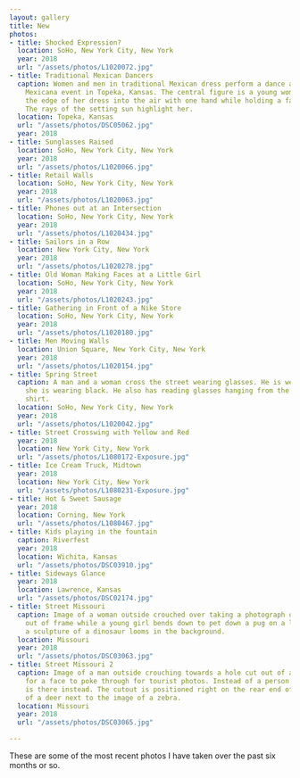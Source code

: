 ```yaml
---
layout: gallery
title: New
photos:
- title: Shocked Expression?
  location: SoHo, New York City, New York
  year: 2018
  url: "/assets/photos/L1020072.jpg"
- title: Traditional Mexican Dancers
  caption: Women and men in traditional Mexican dress perform a dance at the Fiesta
    Mexicana event in Topeka, Kansas. The central figure is a young woman raising
    the edge of her dress into the air with one hand while holding a fan in the other.
    The rays of the setting sun highlight her.
  location: Topeka, Kansas
  url: "/assets/photos/DSC05062.jpg"
  year: 2018
- title: Sunglasses Raised
  location: SoHo, New York City, New York
  year: 2018
  url: "/assets/photos/L1020066.jpg"
- title: Retail Walls
  location: SoHo, New York City, New York
  year: 2018
  url: "/assets/photos/L1020063.jpg"
- title: Phones out at an Intersection
  location: SoHo, New York City, New York
  year: 2018
  url: "/assets/photos/L1020434.jpg"
- title: Sailors in a Row
  location: New York City, New York
  year: 2018
  url: "/assets/photos/L1020278.jpg"
- title: Old Woman Making Faces at a Little Girl
  location: SoHo, New York City, New York
  year: 2018
  url: "/assets/photos/L1020243.jpg"
- title: Gathering in Front of a Nike Store
  location: SoHo, New York City, New York
  year: 2018
  url: "/assets/photos/L1020180.jpg"
- title: Men Moving Walls
  location: Union Square, New York City, New York
  year: 2018
  url: "/assets/photos/L1020154.jpg"
- title: Spring Street
  caption: A man and a woman cross the street wearing glasses. He is wearing white,
    she is wearing black. He also has reading glasses hanging from the collar of his
    shirt.
  location: SoHo, New York City, New York
  year: 2018
  url: "/assets/photos/L1020042.jpg"
- title: Street Crosswing with Yellow and Red
  year: 2018
  location: New York City, New York
  url: "/assets/photos/L1080172-Exposure.jpg"
- title: Ice Cream Truck, Midtown
  year: 2018
  location: New York City, New York
  url: "/assets/photos/L1080231-Exposure.jpg"
- title: Hot & Sweet Sausage
  year: 2018
  location: Corning, New York
  url: "/assets/photos/L1080467.jpg"
- title: Kids playing in the fountain
  caption: Riverfest
  year: 2018
  location: Wichita, Kansas
  url: "/assets/photos/DSC03910.jpg"
- title: Sideways Glance
  year: 2018
  location: Lawrence, Kansas
  url: "/assets/photos/DSC02174.jpg"
- title: Street Missouri
  caption: Image of a woman outside crouched over taking a photograph of a subject
    out of frame while a young girl bends down to pet down a pug on a leash while
    a sculpture of a dinosaur looms in the background.
  location: Missouri
  year: 2018
  url: "/assets/photos/DSC03063.jpg"
- title: Street Missouri 2
  caption: Image of a man outside crouching towards a hole cut out of a display meant
    for a face to poke through for tourist photos. Instead of a person's face, a dog
    is there instead. The cutout is positioned right on the rear end of the image
    of a deer next to the image of a zebra.
  location: Missouri
  year: 2018
  url: "/assets/photos/DSC03065.jpg"

---
```

<p>These are some of the most recent photos I have taken over the past six months or so.</p>